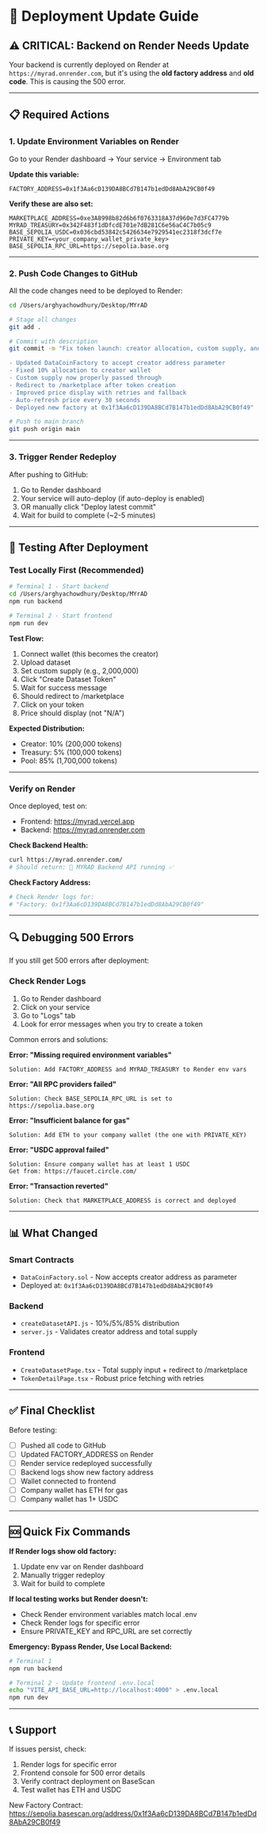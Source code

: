 # 🚀 Deployment Update Guide

## ⚠️ CRITICAL: Backend on Render Needs Update

Your backend is currently deployed on Render at `https://myrad.onrender.com`, but it's using the **old factory address** and **old code**. This is causing the 500 error.

---

## 📋 Required Actions

### 1. Update Environment Variables on Render

Go to your Render dashboard → Your service → Environment tab

**Update this variable:**
```
FACTORY_ADDRESS=0x1f3Aa6cD139DA8BCd7B147b1edDd8AbA29CB0f49
```

**Verify these are also set:**
```
MARKETPLACE_ADDRESS=0xe3A8998b82d6b6f0763318A37d960e7d3FC4779b
MYRAD_TREASURY=0x342F483f1dDfcdE701e7dB281C6e56aC4C7b05c9
BASE_SEPOLIA_USDC=0x036cbd53842c5426634e7929541ec2318f3dcf7e
PRIVATE_KEY=<your_company_wallet_private_key>
BASE_SEPOLIA_RPC_URL=https://sepolia.base.org
```

---

### 2. Push Code Changes to GitHub

All the code changes need to be deployed to Render:

```bash
cd /Users/arghyachowdhury/Desktop/MYrAD

# Stage all changes
git add .

# Commit with description
git commit -m "Fix token launch: creator allocation, custom supply, and redirect

- Updated DataCoinFactory to accept creator address parameter
- Fixed 10% allocation to creator wallet
- Custom supply now properly passed through
- Redirect to /marketplace after token creation
- Improved price display with retries and fallback
- Auto-refresh price every 30 seconds
- Deployed new factory at 0x1f3Aa6cD139DA8BCd7B147b1edDd8AbA29CB0f49"

# Push to main branch
git push origin main
```

---

### 3. Trigger Render Redeploy

After pushing to GitHub:
1. Go to Render dashboard
2. Your service will auto-deploy (if auto-deploy is enabled)
3. OR manually click "Deploy latest commit"
4. Wait for build to complete (~2-5 minutes)

---

## 🧪 Testing After Deployment

### Test Locally First (Recommended)

```bash
# Terminal 1 - Start backend
cd /Users/arghyachowdhury/Desktop/MYrAD
npm run backend

# Terminal 2 - Start frontend
npm run dev
```

**Test Flow:**
1. Connect wallet (this becomes the creator)
2. Upload dataset
3. Set custom supply (e.g., 2,000,000)
4. Click "Create Dataset Token"
5. Wait for success message
6. Should redirect to /marketplace
7. Click on your token
8. Price should display (not "N/A")

**Expected Distribution:**
- Creator: 10% (200,000 tokens)
- Treasury: 5% (100,000 tokens)  
- Pool: 85% (1,700,000 tokens)

---

### Verify on Render

Once deployed, test on:
- Frontend: https://myrad.vercel.app
- Backend: https://myrad.onrender.com

**Check Backend Health:**
```bash
curl https://myrad.onrender.com/
# Should return: 🚀 MYRAD Backend API running ✅
```

**Check Factory Address:**
```bash
# Check Render logs for:
# "Factory: 0x1f3Aa6cD139DA8BCd7B147b1edDd8AbA29CB0f49"
```

---

## 🔍 Debugging 500 Errors

If you still get 500 errors after deployment:

### Check Render Logs

1. Go to Render dashboard
2. Click on your service
3. Go to "Logs" tab
4. Look for error messages when you try to create a token

Common errors and solutions:

**Error: "Missing required environment variables"**
```
Solution: Add FACTORY_ADDRESS and MYRAD_TREASURY to Render env vars
```

**Error: "All RPC providers failed"**
```
Solution: Check BASE_SEPOLIA_RPC_URL is set to https://sepolia.base.org
```

**Error: "Insufficient balance for gas"**
```
Solution: Add ETH to your company wallet (the one with PRIVATE_KEY)
```

**Error: "USDC approval failed"**
```
Solution: Ensure company wallet has at least 1 USDC
Get from: https://faucet.circle.com/
```

**Error: "Transaction reverted"**
```
Solution: Check that MARKETPLACE_ADDRESS is correct and deployed
```

---

## 📊 What Changed

### Smart Contracts
- `DataCoinFactory.sol` - Now accepts creator address as parameter
- Deployed at: `0x1f3Aa6cD139DA8BCd7B147b1edDd8AbA29CB0f49`

### Backend
- `createDatasetAPI.js` - 10%/5%/85% distribution
- `server.js` - Validates creator address and total supply

### Frontend
- `CreateDatasetPage.tsx` - Total supply input + redirect to /marketplace
- `TokenDetailPage.tsx` - Robust price fetching with retries

---

## ✅ Final Checklist

Before testing:
- [ ] Pushed all code to GitHub
- [ ] Updated FACTORY_ADDRESS on Render
- [ ] Render service redeployed successfully
- [ ] Backend logs show new factory address
- [ ] Wallet connected to frontend
- [ ] Company wallet has ETH for gas
- [ ] Company wallet has 1+ USDC

---

## 🆘 Quick Fix Commands

**If Render logs show old factory:**
1. Update env var on Render dashboard
2. Manually trigger redeploy
3. Wait for build to complete

**If local testing works but Render doesn't:**
- Check Render environment variables match local .env
- Check Render logs for specific error
- Ensure PRIVATE_KEY and RPC_URL are set correctly

**Emergency: Bypass Render, Use Local Backend:**
```bash
# Terminal 1
npm run backend

# Terminal 2 - Update frontend .env.local
echo "VITE_API_BASE_URL=http://localhost:4000" > .env.local
npm run dev
```

---

## 📞 Support

If issues persist, check:
1. Render logs for specific error
2. Frontend console for 500 error details
3. Verify contract deployment on BaseScan
4. Test wallet has ETH and USDC

New Factory Contract:
https://sepolia.basescan.org/address/0x1f3Aa6cD139DA8BCd7B147b1edDd8AbA29CB0f49


